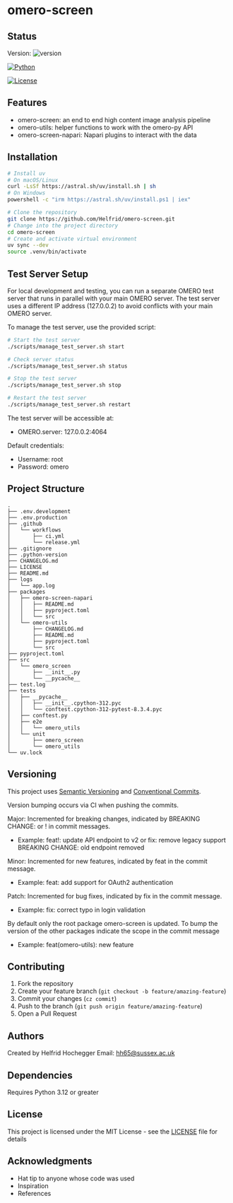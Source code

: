 # omero-screen


## Status

Version: ![version](https://img.shields.io/badge/version-0.1.3-blue)

[![Python](https://img.shields.io/badge/python-3.12-blue.svg)](https://www.python.org/downloads/)

[![License](https://img.shields.io/badge/license-MIT-green.svg)](LICENSE)

## Features

- omero-screen: an end to end high content image analysis pipeline
- omero-utils: helper functions to work with the omero-py API
- omero-screen-napari: Napari plugins to interact with the data

## Installation

```bash
# Install uv
# On macOS/Linux
curl -LsSf https://astral.sh/uv/install.sh | sh
# On Windows
powershell -c "irm https://astral.sh/uv/install.ps1 | iex"

# Clone the repository
git clone https://github.com/Helfrid/omero-screen.git
# Change into the project directory
cd omero-screen
# Create and activate virtual environment
uv sync --dev
source .venv/bin/activate

```

## Test Server Setup

For local development and testing, you can run a separate OMERO test server that runs in parallel with your main OMERO server. The test server uses a different IP address (127.0.0.2) to avoid conflicts with your main OMERO server.

To manage the test server, use the provided script:

```bash
# Start the test server
./scripts/manage_test_server.sh start

# Check server status
./scripts/manage_test_server.sh status

# Stop the test server
./scripts/manage_test_server.sh stop

# Restart the test server
./scripts/manage_test_server.sh restart
```

The test server will be accessible at:
- OMERO.server: 127.0.0.2:4064

Default credentials:
- Username: root
- Password: omero

## Project Structure

```
.
├── .env.development
├── .env.production
├── .github
│   └── workflows
│       ├── ci.yml
│       └── release.yml
├── .gitignore
├── .python-version
├── CHANGELOG.md
├── LICENSE
├── README.md
├── logs
│   └── app.log
├── packages
│   ├── omero-screen-napari
│   │   ├── README.md
│   │   ├── pyproject.toml
│   │   └── src
│   └── omero-utils
│       ├── CHANGELOG.md
│       ├── README.md
│       ├── pyproject.toml
│       └── src
├── pyproject.toml
├── src
│   └── omero_screen
│       ├── __init__.py
│       └── __pycache__
├── test.log
├── tests
│   ├── __pycache__
│   │   ├── __init__.cpython-312.pyc
│   │   └── conftest.cpython-312-pytest-8.3.4.pyc
│   ├── conftest.py
│   ├── e2e
│   │   └── omero_utils
│   └── unit
│       ├── omero_screen
│       └── omero_utils
└── uv.lock
```

## Versioning

This project uses [Semantic Versioning](https://semver.org/) and [Conventional Commits](https://www.conventionalcommits.org/).

Version bumping occurs via CI when pushing the commits.

Major: Incremented for breaking changes, indicated by BREAKING CHANGE: or ! in commit messages.

- Example: feat!: update API endpoint to v2 or fix: remove legacy support BREAKING CHANGE: old endpoint removed

Minor: Incremented for new features, indicated by feat in the commit message.

- Example: feat: add support for OAuth2 authentication

Patch: Incremented for bug fixes, indicated by fix in the commit message.

- Example: fix: correct typo in login validation

By default only the root package omero-screen is updated. To bump the version of the other packages indicate the scope in the commit message

- Example: feat(omero-utils): new feature

## Contributing

1. Fork the repository
2. Create your feature branch (`git checkout -b feature/amazing-feature`)
3. Commit your changes (`cz commit`)
4. Push to the branch (`git push origin feature/amazing-feature`)
5. Open a Pull Request

## Authors

Created by Helfrid Hochegger
Email: hh65@sussex.ac.uk

## Dependencies

Requires Python 3.12 or greater

## License

This project is licensed under the MIT License - see the [LICENSE](LICENSE) file for details

## Acknowledgments

- Hat tip to anyone whose code was used
- Inspiration
- References
